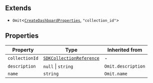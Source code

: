 ## Extends

- `Omit`\<[`CreateDashboardProperties`](../internal-types/interfaces/CreateDashboardProperties.md), `"collection_id"`\>

## Properties

| Property | Type | Inherited from |
| ------ | ------ | ------ |
| <a id="collectionid"></a> `collectionId` | [`SDKCollectionReference`](../../../InteractiveQuestion/InteractiveQuestion/internal-types/type-aliases/SDKCollectionReference.md) | - |
| <a id="description"></a> `description` | `null` \| `string` | `Omit.description` |
| <a id="name"></a> `name` | `string` | `Omit.name` |
